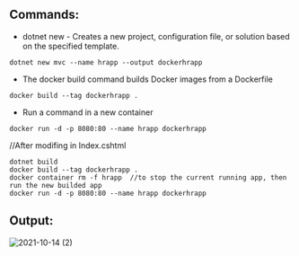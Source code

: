 ## Commands:
* dotnet new - Creates a new project, configuration file, or solution based on the specified template.
```
dotnet new mvc --name hrapp --output dockerhrapp
```
* The docker build command builds Docker images from a Dockerfile 
```
docker build --tag dockerhrapp .
```
* Run a command in a new container
```
docker run -d -p 8080:80 --name hrapp dockerhrapp
```
//After modifing in Index.cshtml 
```
dotnet build
docker build --tag dockerhrapp .
docker container rm -f hrapp  //to stop the current running app, then run the new builded app
docker run -d -p 8080:80 --name hrapp dockerhrapp
```
## Output:

![2021-10-14 (2)](https://user-images.githubusercontent.com/39053503/137366108-6084bab5-cd0a-412a-b3e6-44ca32cc2c2c.png)
